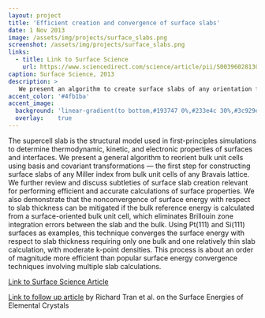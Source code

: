 ```yaml
---
layout: project
title: 'Efficient creation and convergence of surface slabs'
date: 1 Nov 2013
image: /assets/img/projects/surface_slabs.png
screenshot: /assets/img/projects/surface_slabs.png
links:
  - title: Link to Surface Science
    url: https://www.sciencedirect.com/science/article/pii/S003960281300160X
caption: Surface Science, 2013
description: >
   We present an algorithm to create surface slabs of any orientation from any crystal structure. 
accent_color: '#4fb1ba'
accent_image:
  background: 'linear-gradient(to bottom,#193747 0%,#233e4c 30%,#3c929e 50%,#d5d5d4 70%,#cdccc8 100%)'
  overlay:    true
---
```


The supercell slab is the structural model used in first-principles simulations to determine thermodynamic, kinetic, and electronic properties of surfaces and interfaces. We present a general algorithm to reorient bulk unit cells using basis and covariant transformations — the first step for constructing surface slabs of any Miller index from bulk unit cells of any Bravais lattice. We further review and discuss subtleties of surface slab creation relevant for performing efficient and accurate calculations of surface properties. We also demonstrate that the nonconvergence of surface energy with respect to slab thickness can be mitigated if the bulk reference energy is calculated from a surface-oriented bulk unit cell, which eliminates Brillouin zone integration errors between the slab and the bulk. Using Pt(111) and Si(111) surfaces as examples, this technique converges the surface energy with respect to slab thickness requiring only one bulk and one relatively thin slab calculation, with moderate k-point densities. This process is about an order of magnitude more efficient than popular surface energy convergence techniques involving multiple slab calculations.

[Link to Surface Science Article](https://www.sciencedirect.com/science/article/pii/S003960281300160X)

[Link to follow up article](https://www.nature.com/articles/sdata201680#auth-4) by Richard Tran et al. on the Surface Energies of Elemental Crystals

